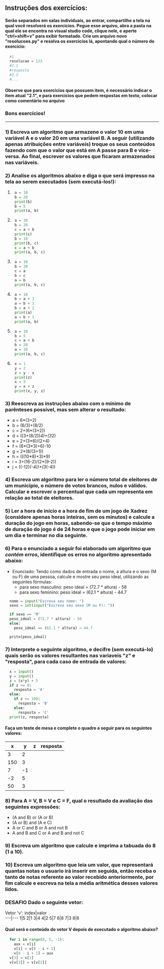 ## Instruções dos exercícios:
#### Serão separados em salas individuais, ao entrar, compartilhe a tela na qual você resolverá os exercicios. Pegue esse arquivo, abra a pasta na qual ele se encontra no visual studio code, clique nele, e aperte "ctrl+shift+v" para exibir formatado. Crie um arquivo novo "resolucoes.py" e resolva os exercicios lá, apontando qual o número do exercício:

```python
  #1 
  resolucao = 123
  #2.1
  #resposta
  #2.2
  #...
```

#### Observe que para exercícios que possuem item, é necessário indicar o item atual "2.1", e para exercícios que pedem respostas em texto, colocar como comentário no arquivo

### Bons exercícios!
---

### 1) Escreva um algoritmo que armazene o valor 10 em uma variável A e o valor 20 em uma variável B. A seguir (utilizando apenas atribuições entre variáveis) troque os seus conteúdos fazendo com que o valor que está em A passe para B e vice-versa. Ao final, escrever os valores que ficaram armazenados nas variáveis. 

### 2) Analise os algoritmos abaixo e diga o que será impresso na tela ao serem executados (sem executá-los!): 

1) ```python
    a = 10
    b = 20 
    print(b)
    b = 5
    print(a, b)
    ```

2) ```python
    a = 30
    b = 20
    c = a + b
    print(c)
    b = 10
    print(b, c)
    c = a + b 
    print(a, b, c)
    ```

3) ```python
    a = 10
    b = 20
    c = a
    b = c 
    a = b 
    print(a, b, c)
    ```

4) ```python
    a = 10
    b = a + 1
    a = b + 1
    b = a + 1
    print(a)
    a = b + 1
    print(a, b)
    ```

5) ```python
    a = 10
    b = 5
    c = a + b 
    b = 20
    a = 10
    print(a, b, c)
    ```

6) ```python
    x = 1 
    y = 2
    z = y - x 
    print(z)
    x = 5
    y = x + z 
    print(x, y, z)
    ```

### 3) Reescreva as instruções abaixo com o mínimo de parênteses possível, mas sem alterar o resultado:
- a = 6*(3+2) 
-  b = (6/3)+(8/2)
-  c = 2+(6*(3+2)) 
-  d = ((3+(8/2))*4)+(3*2)
-  e = 2+(3*6)/(2+4) 
-  f = (6*(3*3)+6)-10
-  g = 2*(8/(3+1)) 
- h = (((10*8)+3)*9)
-  i = 3+(16-2)/(2*(9-2)) 
-  j = ((-12)*(-4))+(3*(-4))

### 4) Escreva um algoritmo para ler o número total de eleitores de um município, o número de votos brancos, nulos e válidos. Calcular e escrever o percentual que cada um representa em relação ao total de eleitores.


### 5) Ler a hora de início e a hora de fim de um jogo de Xadrez (considere apenas horas inteiras, sem os minutos) e calcule a duração do jogo em horas, sabendo-se que o tempo máximo de duração do jogo é de 24 horas e que o jogo pode iniciar em um dia e terminar no dia seguinte.

### 6) Para o enunciado a seguir foi elaborado um algoritmo que *contém erros*, identifique os erros no algoritmo apresentado abaixo:
  - Enunciado: Tendo como dados de entrada o nome, a altura e o sexo (M ou F) de uma pessoa, calcule
    e mostre seu peso ideal, utilizando as seguintes fórmulas:
    - para sexo masculino: peso ideal = (72.7 * altura) - 58
    - para sexo feminino: peso ideal = (62.1 * altura) - 44.7
    
  ```python
    nome = input("Escreva seu nome: ")
    sexo = int(input("Escreva seu sexo (M ou F): "))
  
    if sexo == 'M'
    peso_ideal = (72.7 * altura) - 58
    else:
      peso_ideal == (62.1 * altura) – 44.7

    pritn(peso_ideal)
  ```

### 7) Interprete o seguinte algoritmo, e decifre (sem executá-lo) quais serão os valores resultantes nas variaveis "z" e "resposta", para cada caso de entrada de valores:
  ```python
    x = input()
    y = input()
    z = (x*y) + 5
    if z <= 0:
      resposta = 'A'
    else:
      if z <= 100:
        resposta = 'B'
      else:
        resposta = 'C'
    print(z, resposta)
  ```
#### Faça um teste de mesa e complete o quadro a seguir para os seguintes valores:

  x   | y   | z   | resposta
  --- | --- | --- | --- 
  3   | 2   |     |
  150 | 3   |     |
  7   | -1  |     |
  -2  | 5   |     |
  50  | 3   |     |

### 8) Para A = V, B = V e C = F, qual o resultado da avaliação das seguintes expressões:

- (A and B) or (A or B)
- (A or B) and (A e C)
- A or C and B or A and not B 
- A and B and C or A and B and not C

### 9) Escreva um algoritmo que calcule e imprima a tabuada do 8 (1 a 10). 

### 10) Escreva um algoritmo que leia um valor, que representará quantas notas o usuario irá inserir em seguida, então receba o tanto de notas referente ao valor recebido anteriormente, por fim calcule e escreva na tela a média aritmética desses valores lidos.

### **DESAFIO**  Dado o seguinte vetor:
Vetor 'v':
  index|valor   
  ---|---
  1|5
  2|1
  3|4
  4|2
  5|7
  6|8
  7|3
  8|6

#### Qual será o conteúdo do vetor V depois de executado o algoritmo abaixo?

```python
  for i in range(8, 5, -1):
    aux = v[i]
    v[i] = v[8 - i + 1]
    v[8 - i + 1] = aux
  v[3] = v[1]
  v[v[3]] = v[v[2]]
```
 
